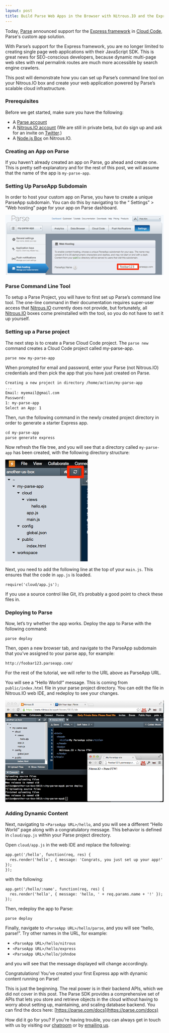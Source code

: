 ```yaml
---
layout: post
title: Build Parse Web Apps in the Browser with Nitrous.IO and the Express Framework
---
```


Today, [Parse](https://parse.com/) announced support for the [Express framework](http://expressjs.com/)
in [Cloud Code](https://www.parse.com/products/cloud_code), Parse's custom app solution.

With Parse&rsquo;s support for the Express framework, you are no longer limited
to creating single page web applications with their JavaScript SDK. This is
great news for SEO-conscious developers, because dynamic multi-page web
sites with real permalink routes are much more accessible by search
engine crawlers.

This post will demonstrate how you can set up Parse&rsquo;s command line
tool on your Nitrous.IO box and create your web application powered by
Parse&rsquo;s scalable cloud infrastructure.

### Prerequisites

Before we get started, make sure you have the following:

* A [Parse account](https://parse.com/#signup)
* A [Nitrous.IO account](https://www.nitrous.io/) (We are still in
  private beta, but do sign up and ask for an invite on
  [Twitter](https://www.twitter.com/nitrousio).)
* A [Node.js Box](http://help.nitrous.io/box-new/) on Nitrous.IO.

<!--break-->

### Creating an App on Parse

If you haven&rsquo;t already created an app on Parse, go ahead and
create one. This is pretty self-explanatory and for the rest of this
post, we will assume that the name of the app is `my-parse-app`.

### Setting Up ParseApp Subdomain

In order to host your custom app on Parse, you have to create a
unique ParseApp subdomain. You can do this by navigating to the &ldquo;
Settings&rdquo; &gt; &ldquo;Web hosting&rdquo; page for your app on Parse
dashboard.

![ParseApp Subdomain](/images/parse-subdomain.png)

### Parse Command Line Tool

To setup a Parse Project, you will have to first set up Parse&rsquo;s
command line tool. The one-line command in their documentation requires
super-user access that [Nitrous.IO](https://www.nitrous.io/) currently
does not provide, but fortunately, all [Nitrous.IO](https://www.nitrous.io/)
boxes come preinstalled with the tool, so you do not have to set it up
yourself.

### Setting up a Parse project

The next step is to create a Parse Cloud Code project. The `parse new`
command creates a Cloud Code project called my-parse-app.

    parse new my-parse-app

When prompted for email and password, enter your Parse (not Nitrous.IO)
credentials and then pick the app that you have just created on Parse.

    Creating a new project in directory /home/action/my-parse-app
    ...
    Email: myemail@gmail.com
    Password: 
    1: my-parse-app
    Select an App: 1

Then, run the following command in the newly created project directory
in order to generate a starter Express app.

    cd my-parse-app
    parse generate express

Now refresh the file tree, and you will see that a directory called
`my-parse-app` has been created, with the following directory structure:

![File Tree](/images/parse-filetree.png)

Next, you need to add the following line at the top of your `main.js`.
This ensures that the code in `app.js` is loaded.

    require('cloud/app.js');

If you use a source control like Git, it&rsquo;s probably a good point
to check these files in.

### Deploying to Parse

Now, let&rsquo;s try whether the app works. Deploy the app to Parse with
the following command:

    parse deploy

Then, open a new browser tab, and navigate to the ParseApp subdomain
that you&rsquo;ve assigned to your parse app, for example:

    http://foobar123.parseapp.com/

For the rest of the tutorial, we will refer to the URL above as ParseApp
URL.

You will see a &ldquo;Hello World!&rdquo; message. This is coming from
`public/index.html` file in your parse project directory. You can edit
the file in Nitrous.IO web IDE, and redeploy to see your changes.

![Parse App Preview](/images/parse-preview.png)

### Adding Dynamic Content

Next, navigating to `<ParseApp URL>/hello`, and you will see a different
&ldquo;Hello World&rdquo; page along with a congratulatory message. This
behavior is defined in `cloud/app.js` within your Parse project directory.

Open `cloud/app.js` in the web IDE and replace the following:

    app.get('/hello', function(req, res) {
      res.render('hello', { message: 'Congrats, you just set up your app!' });
    });

with the following:

    app.get('/hello/:name', function(req, res) {
      res.render('hello', { message: 'hello, ' + req.params.name + '!' });
    });

Then, redeploy the app to Parse:

    parse deploy

Finally, navigate to `<ParseApp URL>/hello/parse`, and you will see
&ldquo;hello, parse!&rdquo;. Try other names in the URL, for example:

* `<ParseApp URL>/hello/nitrous`
* `<ParseApp URL>/hello/express`
* `<ParseApp URL>/hello/johndoe`

and you will see that the message displayed will change accordingly.

Congratulations! You&rsquo;ve created your first Express app with dynamic
content running on Parse!

This is just the beginning. The real power is in their backend APIs, which
we did not cover in this post. The Parse SDK provides a comprehensive
set of APIs that lets you store and retrieve objects in the cloud without
having to worry about setting up, maintaining, and scaling database backend.
You can find the docs here: [https://parse.com/docs](https://parse.com/docs)

How did it go for you? If you're having trouble, you can always get in touch with us by visiting our [chatroom](https://www.nitrous.io/chat) or by [emailing us](mailto:support@nitrous.io).
